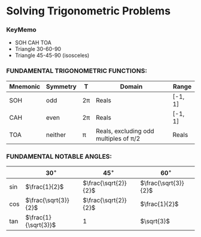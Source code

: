# Solving Trigonometric Problems

### KeyMemo
- SOH CAH TOA
- Triangle 30-60-90
- Triangle 45-45-90 (isosceles)

### FUNDAMENTAL TRIGONOMETRIC  FUNCTIONS:

Mnemonic |Symmetry |T  |Domain                                |Range
---------|---------|---|--------------------------------------|-------
SOH      |odd      |2π |Reals                                 |[-1, 1]
CAH      |even     |2π |Reals                                 |[-1, 1]
TOA      |neither  |π  |Reals, excluding odd multiples of π/2 |Reals


### FUNDAMENTAL NOTABLE ANGLES:

|   |$30^\circ$           |$45^\circ$           |$60^\circ$
----|---------------------|---------------------|--------------------
sin |$\frac{1}{2}$        |$\frac{\sqrt{2}}{2}$ |$\frac{\sqrt{3}}{2}$
cos |$\frac{\sqrt{3}}{2}$ |$\frac{\sqrt{2}}{2}$ |$\frac{1}{2}$
tan |$\frac{1}{\sqrt{3}}$ |$1$                  |$\sqrt{3}$
